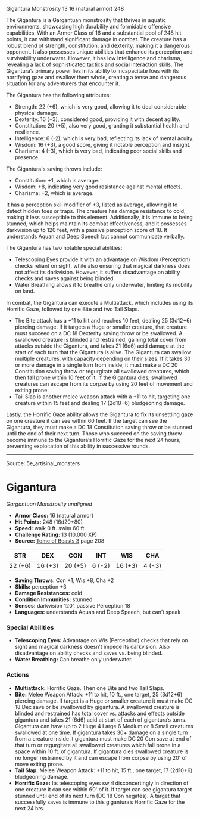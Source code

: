 <MonsterName/>Gigantura</MonsterName>
<CreatureType/>Monstrosity</CreatureType>
<CR/>13</CR>
<AC/>16 (natural armor)</AC>
<HP/>248</HP>
<summary>The Gigantura is a Gargantuan monstrosity that thrives in aquatic environments, showcasing high durability and formidable offensive capabilities. With an Armor Class of 16 and a substantial pool of 248 hit points, it can withstand significant damage in combat. The creature has a robust blend of strength, constitution, and dexterity, making it a dangerous opponent. It also possesses unique abilities that enhance its perception and survivability underwater. However, it has low intelligence and charisma, revealing a lack of sophisticated tactics and social interaction skills. The Gigantura’s primary power lies in its ability to incapacitate foes with its horrifying gaze and swallow them whole, creating a tense and dangerous situation for any adventurers that encounter it.</summary>

<detail>

The Gigantura has the following attributes: 
- Strength: 22 (+6), which is very good, allowing it to deal considerable physical damage.
- Dexterity: 16 (+3), considered good, providing it with decent agility.
- Constitution: 20 (+5), also very good, granting it substantial health and resilience.
- Intelligence: 6 (-2), which is very bad, reflecting its lack of mental acuity.
- Wisdom: 16 (+3), a good score, giving it notable perception and insight.
- Charisma: 4 (-3), which is very bad, indicating poor social skills and presence.

The Gigantura's saving throws include:
- Constitution: +1, which is average.
- Wisdom: +8, indicating very good resistance against mental effects.
- Charisma: +2, which is average.

It has a perception skill modifier of +3, listed as average, allowing it to detect hidden foes or traps. The creature has damage resistance to cold, making it less susceptible to this element. Additionally, it is immune to being stunned, which helps maintain its combat effectiveness, and it possesses darkvision up to 120 feet, with a passive perception score of 18. It understands Aquan and Deep Speech but cannot communicate verbally.

The Gigantura has two notable special abilities:
- Telescoping Eyes provide it with an advantage on Wisdom (Perception) checks reliant on sight, while also ensuring that magical darkness does not affect its darkvision. However, it suffers disadvantage on ability checks and saves against being blinded.
- Water Breathing allows it to breathe only underwater, limiting its mobility on land.

In combat, the Gigantura can execute a Multiattack, which includes using its Horrific Gaze, followed by one Bite and two Tail Slaps. 
- The Bite attack has a +11 to hit and reaches 10 feet, dealing 25 (3d12+6) piercing damage. If it targets a Huge or smaller creature, that creature must succeed on a DC 18 Dexterity saving throw or be swallowed. A swallowed creature is blinded and restrained, gaining total cover from attacks outside the Gigantura, and takes 21 (6d6) acid damage at the start of each turn that the Gigantura is alive. The Gigantura can swallow multiple creatures, with capacity depending on their sizes. If it takes 30 or more damage in a single turn from inside, it must make a DC 20 Constitution saving throw or regurgitate all swallowed creatures, which then fall prone within 10 feet of it. If the Gigantura dies, swallowed creatures can escape from its corpse by using 20 feet of movement and exiting prone.
- Tail Slap is another melee weapon attack with a +11 to hit, targeting one creature within 15 feet and dealing 17 (2d10+6) bludgeoning damage.

Lastly, the Horrific Gaze ability allows the Gigantura to fix its unsettling gaze on one creature it can see within 60 feet. If the target can see the Gigantura, they must make a DC 18 Constitution saving throw or be stunned until the end of their next turn. Those who succeed on the saving throw become immune to the Gigantura’s Horrific Gaze for the next 24 hours, preventing exploitation of this ability in successive rounds.</detail>



---

Source: 5e_artisinal_monsters

# Gigantura

*Gargantuan* *Monstrosity* *unaligned*

- **Armor Class:** 16 (natural armor)
- **Hit Points:** 248 (16d20+80)
- **Speed:** walk 0 ft. swim 60 ft.
- **Challenge Rating:** 13 (10,000 XP)
- **Source:** [Tome of Beasts 3](https://koboldpress.com/kpstore/product/tome-of-beasts-3-for-5th-edition/) page 208

| STR | DEX | CON | INT | WIS | CHA |
| --- | --- | --- | --- | --- | --- |
| 22 (+6) | 16 (+3) | 20 (+5) | 6 (-2) | 16 (+3) | 4 (-3) |

- **Saving Throws**: Con +1, Wis +8, Cha +2
- **Skills:** perception +3
- **Damage Resistances:** cold
- **Condition Immunities:** stunned
- **Senses:** darkvision 120', passive Perception 18
- **Languages:** understands Aquan and Deep Speech, but can’t speak

### Special Abilities

- **Telescoping Eyes:** Advantage on Wis (Perception) checks that rely on sight and magical darkness doesn’t impede its darkvision. Also disadvantage on ability checks and saves vs. being blinded.
- **Water Breathing:** Can breathe only underwater.

### Actions

- **Multiattack:** Horrific Gaze. Then one Bite and two Tail Slaps.
- **Bite:** Melee Weapon Attack: +11 to hit, 10 ft., one target, 25 (3d12+6) piercing damage. If target is a Huge or smaller creature it must make DC 18 Dex save or be swallowed by gigantura. A swallowed creature is blinded and restrained has total cover vs. attacks and effects outside gigantura and takes 21 (6d6) acid at start of each of gigantura’s turns. Gigantura can have up to 2 Huge 4 Large 6 Medium or 8 Small creatures swallowed at one time. If gigantura takes 30+ damage on a single turn from a creature inside it gigantura must make DC 20 Con save at end of that turn or regurgitate all swallowed creatures which fall prone in a space within 10 ft. of gigantura. If gigantura dies swallowed creature is no longer restrained by it and can escape from corpse by using 20' of move exiting prone.
- **Tail Slap:** Melee Weapon Attack: +11 to hit, 15 ft., one target, 17 (2d10+6) bludgeoning damage.
- **Horrific Gaze:** Its telescoping eyes swirl disconcertingly in direction of one creature it can see within 60' of it. If target can see gigantura target stunned until end of its next turn (DC 18 Con negates). A target that successfully saves is immune to this gigantura’s Horrific Gaze for the next 24 hrs.




